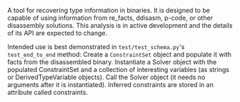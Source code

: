 A tool for recovering type information in binaries. It is designed to be capable of using information from re_facts, ddisasm, p-code, or other disassembly solutions. This analysis is in active development and the details of its API are expected to change.

Intended use is best demonstrated in `test/test_schema.py`'s `test_end_to_end` method: Create a `ConstraintSet` object and populate it with facts from the disassembled binary. Instantiate a Solver object with the populated ConstraintSet and a collection of interesting variables (as strings or DerivedTypeVariable objects). Call the Solver object (it needs no arguments after it is instantiated). Inferred constraints are stored in an attribute called constraints.
